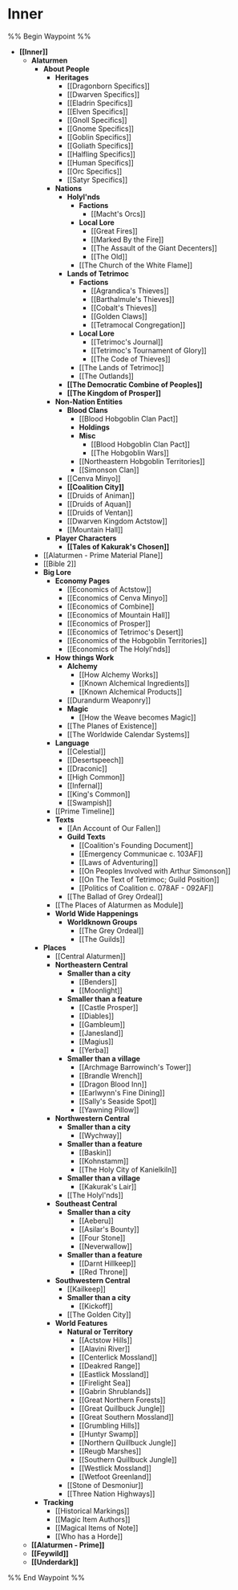 # Inner
%% Begin Waypoint %%
- **[[Inner]]**
	- **Alaturmen**
		- **About People**
			- **Heritages**
				- [[Dragonborn Specifics]]
				- [[Dwarven Specifics]]
				- [[Eladrin Specifics]]
				- [[Elven Specifics]]
				- [[Gnoll Specifics]]
				- [[Gnome Specifics]]
				- [[Goblin Specifics]]
				- [[Goliath Specifics]]
				- [[Halfling Specifics]]
				- [[Human Specifics]]
				- [[Orc Specifics]]
				- [[Satyr Specifics]]
			- **Nations**
				- **Holyl'nds**
					- **Factions**
						- [[Macht's Orcs]]
					- **Local Lore**
						- [[Great Fires]]
						- [[Marked By the Fire]]
						- [[The Assault of the Giant Decenters]]
						- [[The Old]]
					- [[The Church of the White Flame]]
				- **Lands of Tetrimoc**
					- **Factions**
						- [[Agrandica's Thieves]]
						- [[Barthalmule's Thieves]]
						- [[Cobalt's Thieves]]
						- [[Golden Claws]]
						- [[Tetramocal Congregation]]
					- **Local Lore**
						- [[Tetrimoc's Journal]]
						- [[Tetrimoc's Tournament of Glory]]
						- [[The Code of Thieves]]
					- [[The Lands of Tetrimoc]]
					- [[The Outlands]]
				- **[[The Democratic Combine of Peoples]]**
				- **[[The Kingdom of Prosper]]**
			- **Non-Nation Entities**
				- **Blood Clans**
					- [[Blood Hobgoblin Clan Pact]]
					- **Holdings**
					- **Misc**
						- [[Blood Hobgoblin Clan Pact]]
						- [[The Hobgoblin Wars]]
					- [[Northeastern Hobgoblin Territories]]
					- [[Simonson Clan]]
				- [[Cenva Minyo]]
				- **[[Coalition City]]**
				- [[Druids of Animan]]
				- [[Druids of Aquan]]
				- [[Druids of Ventan]]
				- [[Dwarven Kingdom Actstow]]
				- [[Mountain Hall]]
			- **Player Characters**
				- **[[Tales of Kakurak's Chosen]]**
		- [[Alaturmen - Prime Material Plane]]
		- [[Bible 2]]
		- **Big Lore**
			- **Economy Pages**
				- [[Economics of Actstow]]
				- [[Economics of Cenva Minyo]]
				- [[Economics of Combine]]
				- [[Economics of Mountain Hall]]
				- [[Economics of Prosper]]
				- [[Economics of Tetrimoc's Desert]]
				- [[Economics of the Hobgoblin Territories]]
				- [[Economics of The Holyl'nds]]
			- **How things Work**
				- **Alchemy**
					- [[How Alchemy Works]]
					- [[Known Alchemical Ingredients]]
					- [[Known Alchemical Products]]
				- [[Durandurm Weaponry]]
				- **Magic**
					- [[How the Weave becomes Magic]]
				- [[The Planes of Existence]]
				- [[The Worldwide Calendar Systems]]
			- **Language**
				- [[Celestial]]
				- [[Desertspeech]]
				- [[Draconic]]
				- [[High Common]]
				- [[Infernal]]
				- [[King's Common]]
				- [[Swampish]]
			- [[Prime Timeline]]
			- **Texts**
				- [[An Account of Our Fallen]]
				- **Guild Texts**
					- [[Coalition's Founding Document]]
					- [[Emergency Communicae c. 103AF]]
					- [[Laws of Adventuring]]
					- [[On Peoples Involved with Arthur Simonson]]
					- [[On The Text of Tetrimoc; Guild Position]]
					- [[Politics of Coalition c. 078AF - 092AF]]
				- [[The Ballad of Grey Ordeal]]
			- [[The Places of Alaturmen as Module]]
			- **World Wide Happenings**
				- **Worldknown Groups**
					- [[The Grey Ordeal]]
					- [[The Guilds]]
		- **Places**
			- [[Central Alaturmen]]
			- **Northeastern Central**
				- **Smaller than a city**
					- [[Benders]]
					- [[Moonlight]]
				- **Smaller than a feature**
					- [[Castle Prosper]]
					- [[Diables]]
					- [[Gambleum]]
					- [[Janesland]]
					- [[Magius]]
					- [[Yerba]]
				- **Smaller than a village**
					- [[Archmage Barrowinch's Tower]]
					- [[Brandle Wrench]]
					- [[Dragon Blood Inn]]
					- [[Earlwynn's Fine Dining]]
					- [[Sally's Seaside Spot]]
					- [[Yawning Pillow]]
			- **Northwestern Central**
				- **Smaller than a city**
					- [[Wychway]]
				- **Smaller than a feature**
					- [[Baskin]]
					- [[Kohnstamm]]
					- [[The Holy City of Kanielkiln]]
				- **Smaller than a village**
					- [[Kakurak's Lair]]
				- [[The Holyl'nds]]
			- **Southeast Central**
				- **Smaller than a city**
					- [[Aeberu]]
					- [[Asilar's Bounty]]
					- [[Four Stone]]
					- [[Neverwallow]]
				- **Smaller than a feature**
					- [[Darnt Hillkeep]]
					- [[Red Throne]]
			- **Southwestern Central**
				- [[Kailkeep]]
				- **Smaller than a city**
					- [[Kickoff]]
				- [[The Golden City]]
			- **World Features**
				- **Natural or Territory**
					- [[Actstow Hills]]
					- [[Alavini River]]
					- [[Centerlick Mossland]]
					- [[Deakred Range]]
					- [[Eastlick Mossland]]
					- [[Firelight Sea]]
					- [[Gabrin Shrublands]]
					- [[Great Northern Forests]]
					- [[Great Quillbuck Jungle]]
					- [[Great Southern Mossland]]
					- [[Grumbling Hills]]
					- [[Huntyr Swamp]]
					- [[Northern Quillbuck Jungle]]
					- [[Reugb Marshes]]
					- [[Southern Quillbuck Jungle]]
					- [[Westlick Mossland]]
					- [[Wetfoot Greenland]]
				- [[Stone of Desmoniur]]
				- [[Three Nation Highways]]
		- **Tracking**
			- [[Historical Markings]]
			- [[Magic Item Authors]]
			- [[Magical Items of Note]]
			- [[Who has a Horde]]
	- **[[Alaturmen - Prime]]**
	- **[[Feywild]]**
	- **[[Underdark]]**

%% End Waypoint %%
